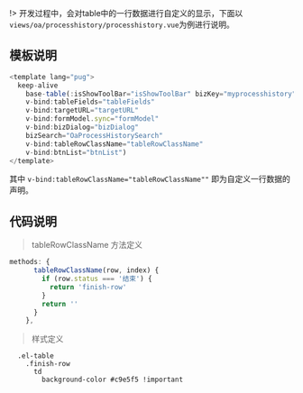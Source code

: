 !> 开发过程中，会对table中的一行数据进行自定义的显示，下面以`views/oa/processhistory/processhistory.vue`为例进行说明。
## 模板说明
```js
<template lang="pug">
  keep-alive
    base-table(:isShowToolBar="isShowToolBar" bizKey="myprocesshistory" title='我的流程列表'
    v-bind:tableFields="tableFields"
    v-bind:targetURL="targetURL"
    v-bind:formModel.sync="formModel"
    v-bind:bizDialog="bizDialog"
    bizSearch="OaProcessHistorySearch"
    v-bind:tableRowClassName="tableRowClassName"
    v-bind:btnList="btnList")
</template>
```
其中 `v-bind:tableRowClassName="tableRowClassName""` 即为自定义一行数据的声明。
## 代码说明
> tableRowClassName 方法定义
```js
methods: {
      tableRowClassName(row, index) {
        if (row.status === '结束') {
          return 'finish-row'
        } 
        return ''
      }
    },
```
> 样式定义
```stylus
  .el-table
    .finish-row
      td
        background-color #c9e5f5 !important
```
